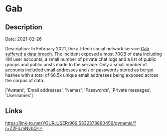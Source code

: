 # Gab

## Description

Date: 2021-02-26

Description:
In February 2021, the alt-tech social network service <a href="https://www.troyhunt.com/gab-has-been-breached/" target="_blank" rel="noopener">Gab suffered a data breach</a>. The incident exposed almost 70GB of data including 4M user accounts, a small number of private chat logs and a list of public groups and public posts made to the service. Only a small number of accounts included email addresses and / or passwords stored as bcrypt hashes with a total of 66.5k unique email addresses being exposed across the corpus of data.


['Avatars', 'Email addresses', 'Names', 'Passwords', 'Private messages', 'Usernames']

## Links

https://link-to.net/YOUR_USER/969.5332373860456/dynamic/?r=Z2FiLmNvbQ==